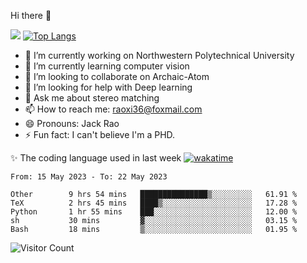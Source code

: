 Hi there 👋

![](https://github-readme-stats.vercel.app/api?username=ZhiboRao)
[![Top Langs](https://github-readme-stats.vercel.app/api/top-langs/?username=ZhiboRao&layout=compact)](https://github.com/anuraghazra/github-readme-stats)

- 🔭 I’m currently working on Northwestern Polytechnical University
- 🌱 I’m currently learning computer vision
- 👯 I’m looking to collaborate on Archaic-Atom
- 🤔 I’m looking for help with Deep learning
- 💬 Ask me about stereo matching
- 📫 How to reach me: raoxi36@foxmail.com
- 😄 Pronouns: Jack Rao
- ⚡ Fun fact: I can't believe I'm a PHD.

✨ The coding language used in last week [![wakatime](https://wakatime.com/badge/user/51ec5ec7-4742-4243-9eea-732ade32c0b7.svg)](https://wakatime.com/@51ec5ec7-4742-4243-9eea-732ade32c0b7)
<!--START_SECTION:waka-->

```text
From: 15 May 2023 - To: 22 May 2023

Other        9 hrs 54 mins   ███████████████▒░░░░░░░░░   61.91 %
TeX          2 hrs 45 mins   ████▒░░░░░░░░░░░░░░░░░░░░   17.28 %
Python       1 hr 55 mins    ███░░░░░░░░░░░░░░░░░░░░░░   12.00 %
sh           30 mins         ▓░░░░░░░░░░░░░░░░░░░░░░░░   03.15 %
Bash         18 mins         ▒░░░░░░░░░░░░░░░░░░░░░░░░   01.95 %
```

<!--END_SECTION:waka-->

![Visitor Count](https://profile-counter.glitch.me/Raohaocheng/count.svg)
